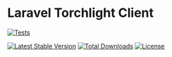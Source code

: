 # Laravel Torchlight Client

[![Tests](https://github.com/torchlight-api/torchlight-laravel/actions/workflows/tests.yml/badge.svg)](https://github.com/torchlight-api/torchlight-laravel/actions/workflows/tests.yml) 

[![Latest Stable Version](https://poser.pugx.org/torchlight/laravel/v)](//packagist.org/packages/torchlight/laravel) [![Total Downloads](https://poser.pugx.org/torchlight/laravel/downloads)](//packagist.org/packages/torchlight/laravel) [![License](https://poser.pugx.org/torchlight/laravel/license)](//packagist.org/packages/torchlight/laravel)